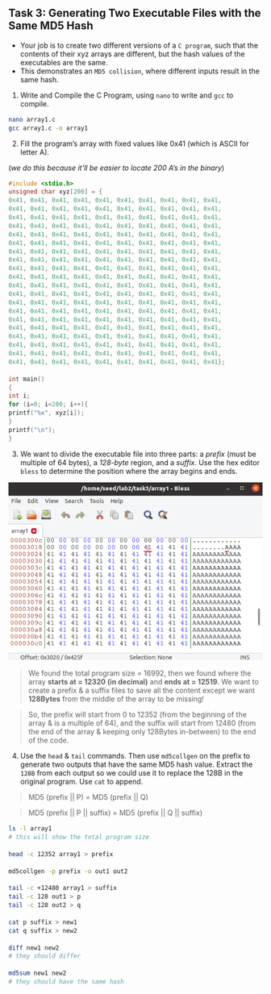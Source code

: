 ## Task 3: Generating Two Executable Files with the Same MD5 Hash

- Your job is to create two different versions of a `C program`, such that the contents of their xyz arrays are different, but the hash values of the executables are the same.
- This demonstrates an `MD5 collision`, where different inputs result in the same hash.

1. Write and Compile the C Program, using `nano` to write and `gcc` to compile.
```bash
nano array1.c
gcc array1.c -o array1
```

2. Fill the program’s array with fixed values like 0x41 (which is ASCII for letter A).

  (*we do this because it'll be easier to locate 200 A’s in the binary*)
```c
#include <stdio.h>
unsigned char xyz[200] = {
0x41, 0x41, 0x41, 0x41, 0x41, 0x41, 0x41, 0x41, 0x41, 0x41,
0x41, 0x41, 0x41, 0x41, 0x41, 0x41, 0x41, 0x41, 0x41, 0x41,
0x41, 0x41, 0x41, 0x41, 0x41, 0x41, 0x41, 0x41, 0x41, 0x41,
0x41, 0x41, 0x41, 0x41, 0x41, 0x41, 0x41, 0x41, 0x41, 0x41,
0x41, 0x41, 0x41, 0x41, 0x41, 0x41, 0x41, 0x41, 0x41, 0x41,
0x41, 0x41, 0x41, 0x41, 0x41, 0x41, 0x41, 0x41, 0x41, 0x41,
0x41, 0x41, 0x41, 0x41, 0x41, 0x41, 0x41, 0x41, 0x41, 0x41,
0x41, 0x41, 0x41, 0x41, 0x41, 0x41, 0x41, 0x41, 0x41, 0x41,
0x41, 0x41, 0x41, 0x41, 0x41, 0x41, 0x41, 0x41, 0x41, 0x41,
0x41, 0x41, 0x41, 0x41, 0x41, 0x41, 0x41, 0x41, 0x41, 0x41,
0x41, 0x41, 0x41, 0x41, 0x41, 0x41, 0x41, 0x41, 0x41, 0x41,
0x41, 0x41, 0x41, 0x41, 0x41, 0x41, 0x41, 0x41, 0x41, 0x41,
0x41, 0x41, 0x41, 0x41, 0x41, 0x41, 0x41, 0x41, 0x41, 0x41,
0x41, 0x41, 0x41, 0x41, 0x41, 0x41, 0x41, 0x41, 0x41, 0x41,
0x41, 0x41, 0x41, 0x41, 0x41, 0x41, 0x41, 0x41, 0x41, 0x41,
0x41, 0x41, 0x41, 0x41, 0x41, 0x41, 0x41, 0x41, 0x41, 0x41,
0x41, 0x41, 0x41, 0x41, 0x41, 0x41, 0x41, 0x41, 0x41, 0x41,
0x41, 0x41, 0x41, 0x41, 0x41, 0x41, 0x41, 0x41, 0x41, 0x41,
0x41, 0x41, 0x41, 0x41, 0x41, 0x41, 0x41, 0x41, 0x41, 0x41,
0x41, 0x41, 0x41, 0x41, 0x41, 0x41, 0x41, 0x41, 0x41, 0x41};

int main()
{
int i;
for (i=0; i<200; i++){
printf("%x", xyz[i]);
}
printf("\n");
}
```

3. We want to divide the executable file into three parts: a *prefix* (must be multiple of 64 bytes), a *128-byte* region, and a *suffix*. Use the hex editor `bless` to determine the position where the array begins and ends.

![Bless command output](https://github.com/moooninjune/SEED-Crypto-Lab/blob/474a7bbc1a830b1a58cdf82838688d9913f0ca2b/images/lab2-task3-bless.png)

> We found the total program size = 16992, then we found where the array **starts at = 12320 (in decimal)** and **ends at = 12519**. We want to create a prefix & a suffix files to save all the content except we want **128Bytes** from the middle of the array to be missing!

> So, the prefix will start from 0 to 12352 (from the beginning of the array & is a multiple of 64), and the suffix will start from 12480 (from the end of the array & keeping only 128Bytes in-between) to the end of the code.

4. Use the `head` & `tail` commands. Then use `md5collgen` on the prefix to generate two outputs that have the same MD5 hash value. Extract the `128B` from each output so we could use it to replace the 128B in the original program. Use `cat` to append.

> MD5 (prefix || P) = MD5 (prefix || Q)

> MD5 (prefix || P || suffix) = MD5 (prefix || Q || suffix)

```bash
ls -l array1
# this will show the total program size

head -c 12352 array1 > prefix

md5collgen -p prefix -o out1 out2

tail -c +12480 array1 > suffix
tail -c 128 out1 > p
tail -c 128 out2 > q

cat p suffix > new1
cat q suffix > new2

diff new1 new2
# they should differ

md5sum new1 new2
# they should have the same hash
```
